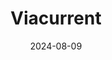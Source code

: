 ---  
layout: startup_page  
title: "Viacurrent"  
id: "viacurrent.com"  
permalink: "/viacurrentviacurrent.com08092024/"  
website: "https://www.viacurrent.com/"  
funding_round: ""  
funding_amount: ""  
investors: "Rockstart, Kristjan N."  
about: "Viacurrent is an employee financial wellness platform providing real-time access to earned wages and a financial education hub. It integrates with existing company systems, allowing employees to access up to 50% of their earned salary before payday. This innovative approach aims to reduce financial stress and enhance employee well-being."  
markets: "Fintech, Financial Services"  
hq: "Tallinn, Harju County, Estonia"  
founded_year: ""  
linkedin: "https://ee.linkedin.com/company/viacurrent"  
twitter: ""  
instagram: ""  
facebook: ""  
crunchbase: "https://www.crunchbase.com/organization/viacurrent?utm_source=linkedin&utm_medium=referral&utm_campaign=linkedin_companies&utm_content=profile_cta_anon&trk=funding_crunchbase"  
pitchbook: ""  

date_display: "09-Aug-2024"  
date: "2024-08-09"

# SEO Optimization  
meta_title: "Viacurrent"  
meta_description: "Viacurrent, Viacurrent is an employee financial wellness platform providing real-time access to earned wages and a financial education hub. It integrates with exi..."  
meta_keywords: "Viacurrent, Fintech, Financial Services,  funding"  
canonical_url: "https://startup.projectstartups.com/viacurrentviacurrent.com08092024/"  
---